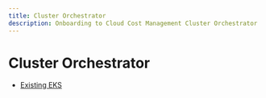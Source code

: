 ```yaml
---
title: Cluster Orchestrator
description: Onboarding to Cloud Cost Management Cluster Orchestrator
---
```


# Cluster Orchestrator

- [Existing EKS](./existing-eks.md)